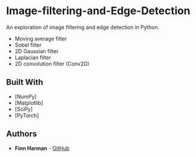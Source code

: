 # Image-filtering-and-Edge-Detection

An exploration of image filtering and edge detection in Python.
* Moving average filter
* Sobel filter
* 2D Gaussian filter
* Laplacian filter
* 2D convolution filter (Conv2D)

## Built With

* [NumPy]
* [Matplotlib]
* [SciPy]
* [PyTorch]

## Authors

* **Finn Harman** - [GitHub](https://github.com/finn-harman)

